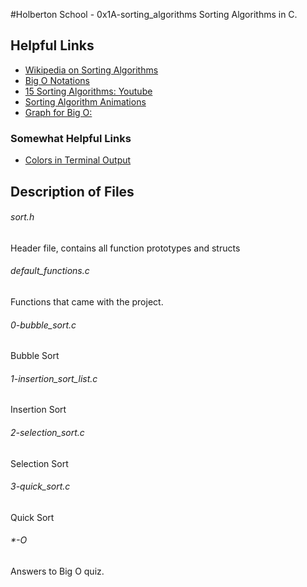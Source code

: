 #Holberton School - 0x1A-sorting_algorithms
Sorting Algorithms in C.

## Helpful Links
* [Wikipedia on Sorting Algorithms](https://en.wikipedia.org/wiki/Sorting_algorithm)
* [Big O Notations](https://www.google.com/search?q=big+o+notation)
* [15 Sorting Algorithms: Youtube](https://www.youtube.com/watch?v=kPRA0W1kECg)
* [Sorting Algorithm Animations](https://www.toptal.com/developers/sorting-algorithms)
* [Graph for Big O:](https://www.desmos.com/calculator)

### Somewhat Helpful Links
* [Colors in Terminal Output](http://stackoverflow.com/questions/3219393/stdlib-and-colored-output-in-c#answer-3219471)

## Description of Files
<h6>sort.h</h6>
Header file, contains all function prototypes and structs

<h6>default_functions.c</h6>
Functions that came with the project.

<h6>0-bubble_sort.c</h6>
Bubble Sort

<h6>1-insertion_sort_list.c</h6>
Insertion Sort

<h6>2-selection_sort.c</h6>
Selection Sort

<h6>3-quick_sort.c</h6>
Quick Sort


<h6>*-O</h6>
Answers to Big O quiz.
